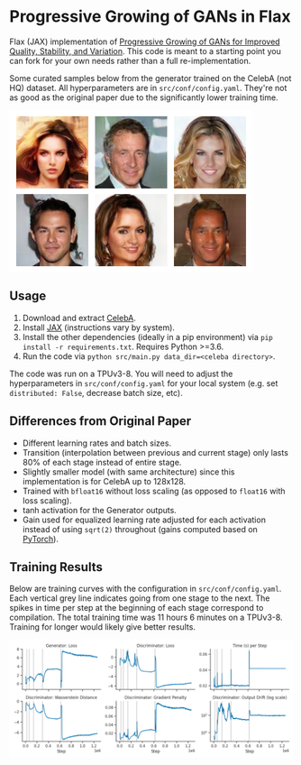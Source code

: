 # Progressive Growing of GANs in Flax

Flax (JAX) implementation of [Progressive Growing of GANs for Improved Quality, Stability, and Variation](https://research.nvidia.com/sites/default/files/pubs/2017-10_Progressive-Growing-of/karras2018iclr-paper.pdf).
This code is meant to a starting point you can fork for your own needs rather than a full re-implementation.

Some curated samples below from the generator trained on the CelebA (not HQ) dataset.
All hyperparameters are in `src/conf/config.yaml`.
They're not as good as the original paper due to the significantly lower training time.

<img align="center" src="https://raw.githubusercontent.com/n2cholas/progan-flax/main/assets/samples.png">

## Usage

1. Download and extract [CelebA](http://mmlab.ie.cuhk.edu.hk/projects/CelebA.html).
2. Install [JAX](https://github.com/google/jax/) (instructions vary by system).
2. Install the other dependencies (ideally in a pip environment) via `pip install -r requirements.txt`. Requires Python >=3.6.
3. Run the code via `python src/main.py data_dir=<celeba directory>`.

The code was run on a TPUv3-8.
You will need to adjust the hyperparameters in `src/conf/config.yaml` for your local system (e.g. set `distributed: False`, decrease batch size, etc).

## Differences from Original Paper

- Different learning rates and batch sizes.
- Transition (interpolation between previous and current stage) only lasts 80% of each stage instead of entire stage.
- Slightly smaller model (with same architecture) since this implementation is for CelebA up to 128x128.
- Trained with `bfloat16` without loss scaling (as opposed to `float16` with loss scaling).
- tanh activation for the Generator outputs.
- Gain used for equalized learning rate adjusted for each activation instead of using `sqrt(2)` throughout (gains computed based on [PyTorch](https://pytorch.org/docs/stable/nn.init.html#torch.nn.init.calculate_gain)).

## Training Results

Below are training curves with the configuration in `src/conf/config.yaml`.
Each vertical grey line indicates going from one stage to the next.
The spikes in time per step at the beginning of each stage correspond to compilation.
The total training time was 11 hours 6 minutes on a TPUv3-8.
Training for longer would likely give better results.

<img align="center" width="800" src="https://raw.githubusercontent.com/n2cholas/progan-flax/main/assets/training_curves.png">
